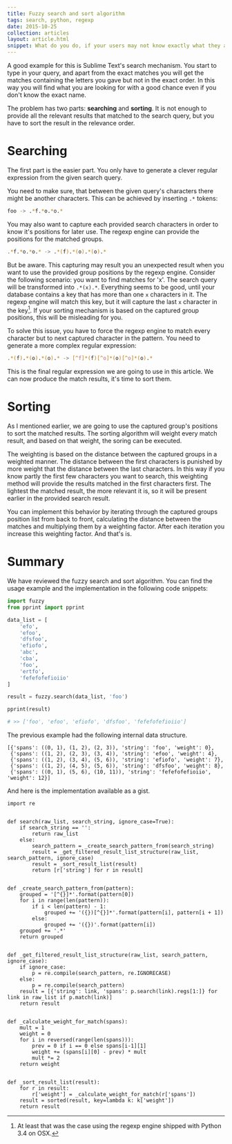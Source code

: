 ```yaml
---
title: Fuzzy search and sort algorithm
tags: search, python, regexp
date: 2015-10-25
collection: articles
layout: article.html
snippet: What do you do, if your users may not know exactly what they are looking for while typing into a search field. You can try to provide all relevant matches based on the typed in characters. Time to search in a fuzzy way.
---
```



A good example for this is Sublime Text's search mechanism. You start to type in your query, and apart from
the exact matches you will get the matches containing the letters you gave but not in the exact order. In this
way you will find what you are looking for with a good chance even if you don't know the exact name.

The problem has two parts: __searching__ and __sorting__. It is not enough to provide all the relevant results that matched to
the search query, but you have to sort the result in the relevance order.

# Searching

The first part is the easier part. You only have to generate a clever regular expression from the
given search query.

You need to make sure, that between the given query's characters there might be another characters.
This can be achieved by inserting `.*` tokens:

``` bash
foo -> .*f.*o.*o.*
```

You may also want to capture each provided search characters in order to know it's positions for later use.
The regexp engine can provide the positions for the matched groups.

``` bash
.*f.*o.*o.* -> .*(f).*(o).*(o).*
```

But be aware. This capturing may result you an unexpected result when you want to use the provided group
positions by the regexp engine. Consider the following scenario: you want to find matches for 'x'. The
search query will be transformed into `.*(x).*`. Everything seems to be good, until your database contains
 a key that has more than one `x` characters in it. The regexp engine will match this key, but it will
capture the last `x` character in the key[^1]. If your sorting mechanism is based on the captured group
positions, this will be misleading for you.

To solve this issue, you have to force the regexp engine to match every character but to next captured character in the pattern.
You need to generate a more complex regular expression:

``` bash
.*(f).*(o).*(o).* -> [^f]*(f)[^o]*(o)[^o]*(o).*
```

This is the final regular expression we are going to use in this article. We can now produce the match
results, it's time to sort them.

# Sorting

As I mentioned earlier, we are going to use the captured group's positions to sort the matched results.
The sorting algorithm will weight every match result, and based on that weight, the soring can be executed.

The weighting is based on the distance between the captured groups in a weighted manner. The distance between the first
characters is punished by more weight that the distance between the last characters. In this way if you know partly the first few characters
you want to search, this weighting method will provide the results matched in the first characters first. The lightest the matched result, the
more relevant it is, so it will be present earlier in the provided search result.

You can implement this behavior by iterating through the captured groups position list from back to front, calculating the distance between the matches and
multiplying them by a weighting factor. After each iteration you increase this weighting factor. And that's is.

# Summary

We have reviewed the fuzzy search and sort algorithm. You can find the usage example and the implementation in the following code snippets:

``` python
import fuzzy
from pprint import pprint

data_list = [
    'efo',
    'efoo',
    'dfsfoo',
    'efiofo',
    'abc',
    'cba',
    'foo',
    'ertfo',
    'fefefofefioiio'
]

result = fuzzy.search(data_list, 'foo')

pprint(result)

# >> ['foo', 'efoo', 'efiofo', 'dfsfoo', 'fefefofefioiio']
```

The previous example had the following internal data structure.

```
[{'spans': ((0, 1), (1, 2), (2, 3)), 'string': 'foo', 'weight': 0},
 {'spans': ((1, 2), (2, 3), (3, 4)), 'string': 'efoo', 'weight': 4},
 {'spans': ((1, 2), (3, 4), (5, 6)), 'string': 'efiofo', 'weight': 7},
 {'spans': ((1, 2), (4, 5), (5, 6)), 'string': 'dfsfoo', 'weight': 8},
 {'spans': ((0, 1), (5, 6), (10, 11)), 'string': 'fefefofefioiio', 'weight': 12}]
```

And here is the implementation available as a gist.

```
import re


def search(raw_list, search_string, ignore_case=True):
    if search_string == '':
        return raw_list
    else:
        search_pattern = _create_search_pattern_from(search_string)
        result = _get_filtered_result_list_structure(raw_list, search_pattern, ignore_case)
        result = _sort_result_list(result)
        return [r['string'] for r in result]


def _create_search_pattern_from(pattern):
    grouped = '[^{}]*'.format(pattern[0])
    for i in range(len(pattern)):
        if i < len(pattern) - 1:
            grouped += '({})[^{}]*'.format(pattern[i], pattern[i + 1])
        else:
            grouped += '({})'.format(pattern[i])
    grouped += '.*'
    return grouped


def _get_filtered_result_list_structure(raw_list, search_pattern, ignore_case):
    if ignore_case:
        p = re.compile(search_pattern, re.IGNORECASE)
    else:
        p = re.compile(search_pattern)
    result = [{'string': link, 'spans': p.search(link).regs[1:]} for link in raw_list if p.match(link)]
    return result


def _calculate_weight_for_match(spans):
    mult = 1
    weight = 0
    for i in reversed(range(len(spans))):
        prev = 0 if i == 0 else spans[i-1][1]
        weight += (spans[i][0] - prev) * mult
        mult *= 2
    return weight


def _sort_result_list(result):
    for r in result:
        r['weight'] = _calculate_weight_for_match(r['spans'])
    result = sorted(result, key=lambda k: k['weight'])
    return result
```

[^1]: At least that was the case using the regexp engine shipped with Python 3.4 on OSX.

